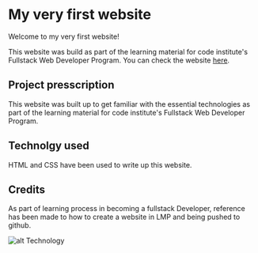# My very first website

 Welcome to my very first website!
 
This website was build as part of the learning material for code institute's Fullstack Web Developer Program.
You can check the website [here](https://github.com/Adeniyi-Ol/my-practice-space?tab=readme-ov-file#gitpod-reminders).

## Project presscription
This website was built up to get familiar with the essential technologies as part of the learning material for code institute's Fullstack Web Developer Program.

## Technolgy used
HTML and CSS have been used to write up this website.

## Credits
As part of learning process in becoming a fullstack Developer, reference has been made to how to create a website in LMP and being pushed to github.

![alt Technology](CSS/image.png)